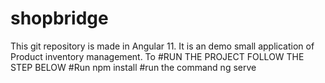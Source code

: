 # shopbridge
This git repository is made in Angular 11.
It is an demo small application of Product inventory management.
To #RUN THE PROJECT FOLLOW THE STEP BELOW
#Run npm install
#run the command ng serve

